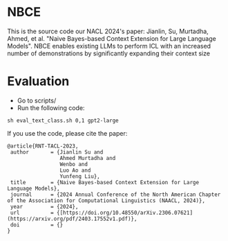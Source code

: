  
 # NBCE 
 
 This is the source code our NACL 2024's paper: Jianlin, Su, Murtadha, Ahmed, et al. "Naive Bayes-based Context Extension for Large Language Models". 
 NBCE enables existing LLMs to perform ICL with an increased number of demonstrations by significantly expanding their context size

# Evaluation

*  Go to scripts/         
*  Run the following code:
```
sh eval_text_class.sh 0,1 gpt2-large
```


If you use the code,  please cite the paper: 
 ```
@article{RNT-TACL-2023,
  author       = {Jianlin Su and
                  Ahmed Murtadha and               
                  Wenbo and
                  Luo Ao and
                  Yunfeng Liu},
  title        = {Naive Bayes-based Context Extension for Large Language Models},
  journal      = {2024 Annual Conference of the North American Chapter of the Association for Computational Linguistics (NAACL, 2024)},
  year         = {2024},
  url          = {[https://doi.org/10.48550/arXiv.2306.07621](https://arxiv.org/pdf/2403.17552v1.pdf)},
  doi          = {}
}
```
 
